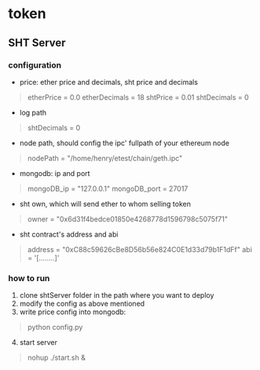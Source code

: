 # token

## SHT Server
### configuration
* price: ether price and decimals, sht price and decimals
> etherPrice = 0.0
> etherDecimals = 18
> shtPrice = 0.01
> shtDecimals = 0

* log path
> shtDecimals = 0

* node path, should config the ipc' fullpath of your ethereum node
> nodePath = "/home/henry/etest/chain/geth.ipc"

* mongodb: ip and port
> mongoDB_ip = "127.0.0.1"
> mongoDB_port = 27017

* sht own, which will send ether to whom selling token
> owner = "0x6d31f4bedce01850e4268778d1596798c5075f71"

* sht contract's address and abi
> address = "0xC88c59626cBe8D56b56e824C0E1d33d79b1F1dFf"
> abi = '[........]'

### how to run
1. clone shtServer folder in the path where you want to deploy
2. modify the config as above mentioned 
3. write price config into mongodb:
> python config.py
4. start server
> nohup ./start.sh &
